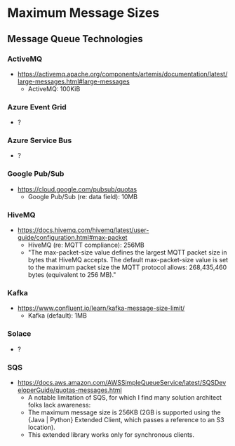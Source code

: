 
# Maximum Message Sizes


## Message Queue Technologies


### ActiveMQ
- https://activemq.apache.org/components/artemis/documentation/latest/large-messages.html#large-messages
  + ActiveMQ: 100KiB



### Azure Event Grid
- ?



### Azure Service Bus 
- ?



### Google Pub/Sub
- https://cloud.google.com/pubsub/quotas
  + Google Pub/Sub (re: data field): 10MB



### HiveMQ
- https://docs.hivemq.com/hivemq/latest/user-guide/configuration.html#max-packet
  + HiveMQ (re: MQTT compliance): 256MB
  + "The max-packet-size value defines the largest MQTT packet size in bytes that HiveMQ accepts. The default max-packet-size value is set to the maximum packet size the MQTT protocol allows: 268,435,460 bytes (equivalent to 256 MB)."



### Kafka 
- https://www.confluent.io/learn/kafka-message-size-limit/
  + Kafka (default): 1MB



### Solace
- ?



### SQS
- https://docs.aws.amazon.com/AWSSimpleQueueService/latest/SQSDeveloperGuide/quotas-messages.html
  + A notable limitation of SQS, for which I find many solution architect folks lack awareness:
  + The maximum message size is 256KB (2GB is supported using the {Java | Python} Extended Client, which passes a reference to an S3 location).
  + This extended library works only for synchronous clients.


